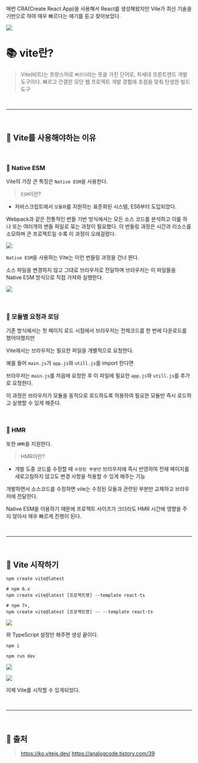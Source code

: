 매번 CRA(Create React App)을 사용해서 React를 생성해왔지만 Vite가 최신 기술을 기반으로 하여 매우 빠르다는 얘기를 듣고 찾아보았다.

![](https://velog.velcdn.com/images/dtc03003/post/5c98fd07-0c79-411c-a916-4cbb4412fd06/image.gif)

# 📚 vite란?

> Vite(비트)는 프랑스어로 `빠르다`라는 뜻을 가진 단어로, 차세대 프론트엔드 개발도구이다. 빠르고 간결한 모던 웹 프로젝트 개발 경험에 초점을 맞춰 탄생한 빌드 도구

<br/>

---

<br/>

## 📕 Vite를 사용해야하는 이유

<br/>

### 📖 Native ESM

Vite의 가장 큰 특징은 `Native ESM`을 사용한다.

> `ESM`이란?

- 자바스크립트에서 `모듈화`를 지원하는 표준화된 시스템, ES6부터 도입되었다.

Webpack과 같은 전통적인 번들 기반 방식에서는 모든 소스 코드를 분석하고 이를 하나 또는 여러개의 번들 파일로 묶는 과정이 필요했다.
이 번들링 과정은 시간과 리소스를 소모하며 큰 프로젝트일 수록 이 과정이 오래걸렸다.

![](https://velog.velcdn.com/images/dtc03003/post/3a4e26b6-b66d-41b8-a60f-3cd33a801d42/image.png)

`Native ESM`을 사용하는 Vite는 이런 번들링 과정을 건너 뛴다.

소스 파일을 변경하지 않고 그대로 브라우저로 전달하며 브라우저는 이 파일들을 Native ESM 방식으로 직접 가져와 실행한다.

![](https://velog.velcdn.com/images/dtc03003/post/e6854005-3380-4fb6-a6f4-e5df996271c3/image.png)

<br/>

### 📖 모듈별 요청과 로딩

기존 방식에서는 첫 페이지 로드 시점에서 브라우저는 전체코드를 한 번에 다운로드를 했어야했지만

Vite에서는 브라우저는 필요한 파일을 개별적으로 요청한다.

예를 들어 `main.js`가 `app.js`와 `utill.js`를 import 한다면

브라우저는 `main.js`를 처음에 요청한 후 이 파일에 필요한 `app.js`와 `utill.js`를 추가로 요청한다.

이 과정은 브라우저가 모듈을 동적으로 로드하도록 허용하여 필요한 모듈만 즉시 로드하고 실행할 수 있게 해준다.

<br/>

### 📖 HMR

또한 `HMR`을 지원한다.

> HMR이란?

- 개발 도중 코드를 수정할 때 `수정된 부분만` 브라우저에 즉시 반영하여
  전체 페이지를 새로고침하지 않고도 변경 사항을 적용할 수 있게 해주는 기능

개발하면서 소스코드를 수정하면 vite는 수정된 모듈과 관련된 부분만 교체하고 브라우저에 전달한다.

Native ESM을 이용하기 때문에 프로젝트 사이즈가 크더라도 HMR 시간에 영향을 주지 않아서 매우 빠르게 진행이 된다.

<br/>

---

<br/>

## 📕 Vite 시작하기

```
npm create vite@latest
```

```
# npm 6.x
npm create vite@latest [프로젝트명] --template react-ts

# npm 7+,
npm create vite@latest [프로젝트명] -- --template react-ts
```

![](https://velog.velcdn.com/images/dtc03003/post/7bbcb5c1-c046-4251-b364-3141033ef22b/image.png)

와 TypeScript 설정만 해주면 생성 끝이다.

```
npm i

npm run dev
```

![](https://velog.velcdn.com/images/dtc03003/post/ec1d595a-8e39-4c4d-b99e-f4c7f50528e4/image.png)

![](https://velog.velcdn.com/images/dtc03003/post/66f52abe-8094-40e7-adbe-fb8f7cde83c4/image.png)

이제 Vite를 시작할 수 있게되었다.

<br/>

---

<br/>

## 📕 출처

> https://ko.vitejs.dev/
> https://analogcode.tistory.com/39
